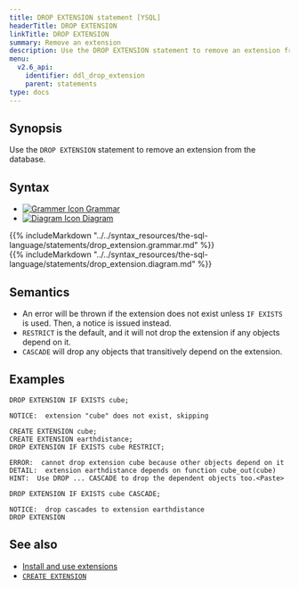 ```yaml
---
title: DROP EXTENSION statement [YSQL]
headerTitle: DROP EXTENSION
linkTitle: DROP EXTENSION
summary: Remove an extension
description: Use the DROP EXTENSION statement to remove an extension from the database
menu:
  v2.6_api:
    identifier: ddl_drop_extension
    parent: statements
type: docs
---
```


## Synopsis

Use the `DROP EXTENSION` statement to remove an extension from the database.

## Syntax

<ul class="nav nav-tabs nav-tabs-yb">
  <li >
    <a href="#grammar" class="nav-link active" id="grammar-tab" data-toggle="tab" role="tab" aria-controls="grammar" aria-selected="true">
      <img src="/icons/file-lines.svg" alt="Grammer Icon">
      Grammar
    </a>
  </li>
  <li>
    <a href="#diagram" class="nav-link" id="diagram-tab" data-toggle="tab" role="tab" aria-controls="diagram" aria-selected="false">
      <img src="/icons/diagram.svg" alt="Diagram Icon">
      Diagram
    </a>
  </li>
</ul>

<div class="tab-content">
  <div id="grammar" class="tab-pane fade show active" role="tabpanel" aria-labelledby="grammar-tab">
  {{% includeMarkdown "../../syntax_resources/the-sql-language/statements/drop_extension.grammar.md" %}}
  </div>
  <div id="diagram" class="tab-pane fade" role="tabpanel" aria-labelledby="diagram-tab">
  {{% includeMarkdown "../../syntax_resources/the-sql-language/statements/drop_extension.diagram.md" %}}
  </div>
</div>

## Semantics

- An error will be thrown if the extension does not exist unless `IF EXISTS` is
  used.  Then, a notice is issued instead.
- `RESTRICT` is the default, and it will not drop the extension if any objects
  depend on it.
- `CASCADE` will drop any objects that transitively depend on the extension.

## Examples

```plpgsql
DROP EXTENSION IF EXISTS cube;
```

```
NOTICE:  extension "cube" does not exist, skipping
```

```plpgsql
CREATE EXTENSION cube;
CREATE EXTENSION earthdistance;
DROP EXTENSION IF EXISTS cube RESTRICT;
```

```
ERROR:  cannot drop extension cube because other objects depend on it
DETAIL:  extension earthdistance depends on function cube_out(cube)
HINT:  Use DROP ... CASCADE to drop the dependent objects too.<Paste>
```

```plpgsql
DROP EXTENSION IF EXISTS cube CASCADE;
```

```
NOTICE:  drop cascades to extension earthdistance
DROP EXTENSION
```

## See also

- [Install and use extensions](../../../extensions)
- [`CREATE EXTENSION`](../ddl_create_extension)
